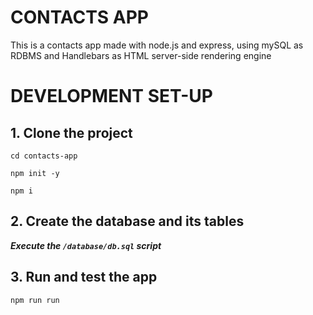 # CONTACTS APP

This is a contacts app made with node.js and express, using mySQL as RDBMS and Handlebars as 
HTML server-side rendering engine 

# DEVELOPMENT SET-UP

## 1. Clone the project
```
cd contacts-app

npm init -y

npm i
```

## 2. Create the database and its tables
 ***Execute the `/database/db.sql` script***

## 3. Run and test the app

`npm run run`
